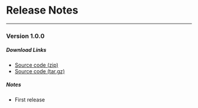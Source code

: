 # Release Notes

---


### Version 1.0.0

##### Download Links

- [Source code (zip)](https://github.com/psa-lab/protein-recognition-index/archive/v1.0.0.zip)
- [Source code (tar.gz)](https://github.com/psa-lab/protein-recognition-index/archive/v1.0.0.tar.gz)

##### Notes

- First release
